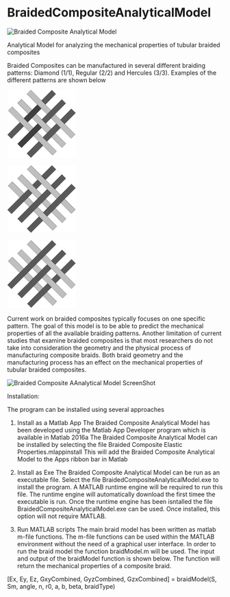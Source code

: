 # BraidedCompositeAnalyticalModel
![Braided Composite Analytical Model](https://raw.githubusercontent.com/gmelenka/BraidedCompositeAnalyticalModel/master/BraidModelLogo-01_256.png)

Analytical Model for analyzing the mechanical properties of tubular braided composites

Braided Composites can be manufactured in several different braiding patterns: Diamond (1/1), Regular (2/2) and Hercules (3/3).  Examples of the different patterns are shown below

![Diamond (1/1)](https://raw.githubusercontent.com/gmelenka/BraidedCompositeAnalyticalModel/master/diamond.jpeg)

![Regular (2/2)](https://raw.githubusercontent.com/gmelenka/BraidedCompositeAnalyticalModel/master/regular.jpeg)

![Hercules (3/3](https://raw.githubusercontent.com/gmelenka/BraidedCompositeAnalyticalModel/master/hercules.jpeg)

Current work on braided composites typically focuses on one specific pattern.  The goal of this model is to be able to predict the mechanical properties of all the available braiding patterns.
Another limitation of current studies that examine braided composites is that most researchers do not take into consideration the geometry and the physical process of manufacturing composite braids.
Both braid geometry and the manufacturing process has an effect on the mechanical properties of tubular braided composites.

![Braided Composite AAnalytical Model ScreenShot](https://raw.githubusercontent.com/gmelenka/BraidedCompositeAnalyticalModel/master/braidedCompositeModulus.png)


Installation:

The program can be installed using several approaches

1) Install as a Matlab App
The Braided Composite Analytical Model has been developed using the Matlab App Developer program which is available in Matlab 2016a
The Braided Composite Analytical Model can be installed by selecting the file Braided Composite Elastic Properties.mlappinstall
This will add the Braided Composite Analytical Model to the Apps ribbon bar in Matlab

2) Install as Exe
The Braided Composite Analytical Model can be run as an executable file.
Select the file BraidedCompositeAnalyticalModel.exe to install the program. A MATLAB runtime engine will be required to run this file.  The runtime engine will automatically download the first timee the executable is run.
Once the runtime engine has been isntalled the file BraidedCompositeAnalyticalModel.exe can be used.  Once installed, this option will not require MATLAB.

3) Run MATLAB scripts
The main braid model has been written as matlab m-file functions.  The m-file functions can be used within the MATLAB environment without the need of a graphical user interface.  In order to run the braid model the
function braidModel.m will be used.  The input and output of the braidModel function is shown below.  The function will return the mechanical properties of a composite braid.

[Ex, Ey, Ez, GxyCombined, GyzCombined, GzxCombined] = braidModel(S, Sm, angle, n, r0, a, b, beta, braidType)